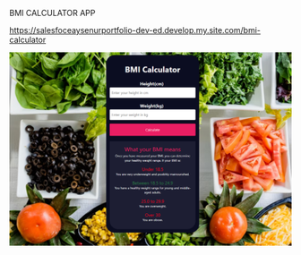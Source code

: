 BMI CALCULATOR APP

https://salesfoceaysenurportfolio-dev-ed.develop.my.site.com/bmi-calculator

<p align="left"> <img src="https://github.com/AysenurU/BMI-Calculator/blob/master/bmi-app.png?raw=true" alt="aysenuru" /> </p>
